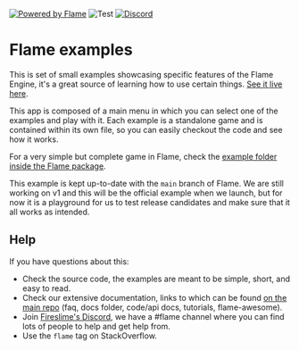[![Powered by Flame](https://img.shields.io/badge/Powered%20by-%F0%9F%94%A5-orange.svg)](https://flame-engine.org)
![Test](https://github.com/flame-engine/flame_example/workflows/Test/badge.svg?branch=main&event=push)
[![Discord](https://img.shields.io/discord/509714518008528896.svg)](https://discord.gg/pxrBmy4)

# Flame examples

This is set of small examples showcasing specific features of the Flame Engine, it's a great
source of learning how to use certain things.
[See it live here](https://examples.flame-engine.org/).

This app is composed of a main menu in which you can select one of the examples and play with it.
Each example is a standalone game and is contained within its own file, so you can easily checkout
the code and see how it works.

For a very simple but complete game in Flame, check the
[example folder inside the Flame package](https://github.com/flame-engine/flame/tree/main/packages/flame/example).

This example is kept up-to-date with the `main` branch of Flame. We are still working on v1 and
this will be the official example when we launch, but for now it is a playground for us to test
release candidates and make sure that it all works as intended.

## Help

If you have questions about this:

 - Check the source code, the examples are meant to be simple, short, and easy to read.
 - Check our extensive documentation, links to which can be found
 [on the main repo](https://github.com/flame-engine/flame) (faq, docs folder, code/api docs,
 tutorials, flame-awesome).
 - Join [Fireslime's Discord](https://discord.gg/pxrBmy4), we have a #flame channel where you can
 find lots of people to help and get help from.
 - Use the `flame` tag on StackOverflow.
